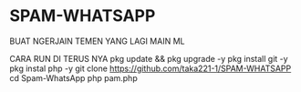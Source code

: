 # SPAM-WHATSAPP
BUAT NGERJAIN TEMEN YANG LAGI MAIN ML


CARA RUN DI TERUS NYA 
pkg update && pkg upgrade -y
pkg install git -y
pkg instal php -y
git clone https://github.com/taka221-1/SPAM-WHATSAPP
cd Spam-WhatsApp
php pam.php

